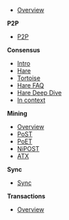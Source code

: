 - [Overview](README.md)

**P2P**
- [P2P](p2p_overview.md)

**Consensus**
- [Intro](consensus_overview.md)
- [Hare](consensus_overview.md/#hare)
- [Tortoise](consensus_overview.md/#tortoise)
- [Hare FAQ](hare_FAQ.md)
- [Hare Deep Dive](hare_README.md)
- [In context](consensus_deepdive.md)

**Mining**
- [Overview](mining_overview.md)
- [PoST](post.md)
- [PoET](poet.md)
- [NiPOST](nipost.md)
- [ATX](atx.md)

**Sync**
- [Sync](sync_overview.md)

**Transactions**
- [Overview](transactions_overview.md)
